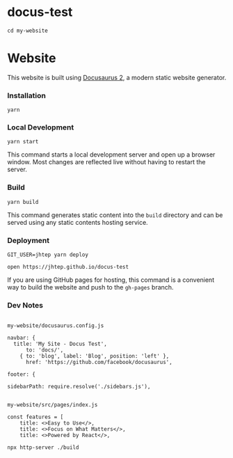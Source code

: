 # docus-test

```
cd my-website
```

# Website

This website is built using [Docusaurus 2](https://v2.docusaurus.io/), a modern static website generator.

### Installation

```
yarn
```

### Local Development

```
yarn start
```

This command starts a local development server and open up a browser window. Most changes are reflected live without having to restart the server.

### Build

```
yarn build
```

This command generates static content into the `build` directory and can be served using any static contents hosting service.

### Deployment

```
GIT_USER=jhtep yarn deploy

open https://jhtep.github.io/docus-test

```

If you are using GitHub pages for hosting, this command is a convenient way to build the website and push to the `gh-pages` branch.

### Dev Notes

```

my-website/docusaurus.config.js

navbar: {
  title: 'My Site - Docus Test',
      to: 'docs/',
    { to: 'blog', label: 'Blog', position: 'left' },
      href: 'https://github.com/facebook/docusaurus',

footer: {

sidebarPath: require.resolve('./sidebars.js'),


my-website/src/pages/index.js

const features = [
    title: <>Easy to Use</>,
    title: <>Focus on What Matters</>,
    title: <>Powered by React</>,

npx http-server ./build

```
